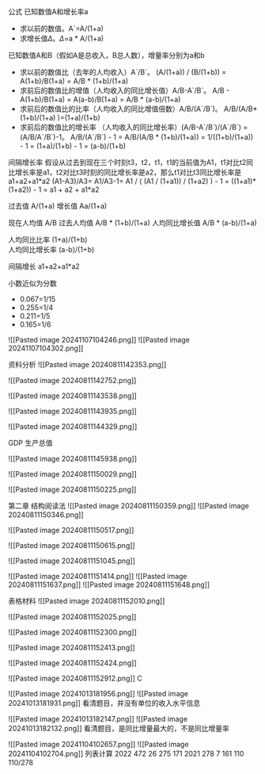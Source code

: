 公式
已知数值A和增长率a
- 求以前的数值。A\`=A/(1+a)
- 求增长值$\Delta$。$\Delta$=a  * A/(1+a)

已知数值A和B（假如A是总收入，B总人数），增量率分别为a和b
- 求以前的数值比（去年的人均收入）A\`/B\`。 
(A/(1+a)) / (B/(1+b)) = A(1+b)/B(1+a)  = A/B * (1+b)/(1+a) 
- 求前后的数值比的增值（人均收入的同比增长值）A/B-A\`/B\`。
A/B - A(1+b)/B(1+a) = A(a-b)/B(1+a) = A/B * (a-b)/(1+a) 
- 求前后的数值比的比率（人均收入的同比增值倍数）A/B/(A\`/B`)。 
A/B/(A/B\* (1+b)/(1+a) )=(1+a)/(1+b)
- 求前后的数值比的增长率 （人均收入的同比增长率）(A/B-A\`/B\`)/(A\`/B\`) = (A/B/A\`/B\`)-1。 
A/B/(A\`/B\`) - 1 = A/B/(A/B * (1+b)/(1+a)) = 1/((1+b)/(1+a)) - 1 = (1+a)/(1+b) - 1 = (a-b)/(1+b)

间隔增长率
假设从过去到现在三个时刻t3，t2，t1，t1的当前值为A1，t1对比t2同比增长率是a1，t2对比t3时刻的同比增长率是a2，那么t1对比t3同比增长率是a1+a2+a1\*a2
(A1-A3)/A3= A1/A3-1= A1 / ( (A1 / (1+a1)) / (1+a2) ) - 1 = ((1+a1)\*(1+a2)) - 1 = a1 + a2 + a1\*a2


过去值                    A/(1+a)
增长值                    Aa/(1+a)

现在人均值             A/B
过去人均值             A/B * (1+b)/(1+a) 
人均同比增长值      A/B * (a-b)/(1+a) 

人均同比比率          (1+a)/(1+b)  
人均同比增长率      (a-b)/(1+b)

间隔增长                 a1+a2+a1\*a2


小数近似为分数
- 0.067=1/15
- 0.255=1/4
- 0.211=1/5
- 0.165=1/6

![[Pasted image 20241107104246.png]]
![[Pasted image 20241107104302.png]]

资料分析
![[Pasted image 20240811142353.png]]


![[Pasted image 20240811142752.png]]


![[Pasted image 20240811143538.png]]

![[Pasted image 20240811143935.png]]

![[Pasted image 20240811144329.png]]

GDP  生产总值

![[Pasted image 20240811145938.png]]


![[Pasted image 20240811150029.png]]

![[Pasted image 20240811150225.png]]


第二章  结构阅读法
![[Pasted image 20240811150359.png]]
![[Pasted image 20240811150346.png]]

![[Pasted image 20240811150517.png]]

![[Pasted image 20240811150615.png]]

![[Pasted image 20240811151045.png]]

![[Pasted image 20240811151414.png]]
![[Pasted image 20240811151637.png]]
![[Pasted image 20240811151648.png]]

表格材料
![[Pasted image 20240811152010.png]]

![[Pasted image 20240811152025.png]]

![[Pasted image 20240811152300.png]]

![[Pasted image 20240811152413.png]]

![[Pasted image 20240811152424.png]]

![[Pasted image 20240811152912.png]]
C



![[Pasted image 20241013181956.png]]
![[Pasted image 20241013181931.png]]
看清题目，并没有单位的收入水平信息

![[Pasted image 20241013182147.png]]
![[Pasted image 20241013182132.png]]
看清题目，是同比增量最大的，不是同比增量率

![[Pasted image 20241104102657.png]]
![[Pasted image 20241104102704.png]]
列表计算
2022    472    26 275    171
2021    278    7   161    110
110/278